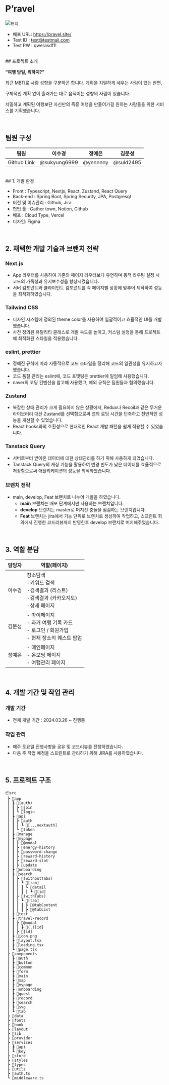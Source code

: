 # P’ravel

![표지](https://github.com/user-attachments/assets/12dcea26-e2ab-4853-8c87-93b3491b7905)


- 배포 URL: https://pravel.site/
- Test ID : [test@testmail.com](mailto:test@testmail.com)
- Test PW : qwerasdf1!
<br>
## 프로젝트 소개

**“여행 당일, 뭐하지?”**

최근 MBTI로 사람 성향을 구분하곤 합니다. 계획을 치밀하게 세우는 사람이 있는 반면,

구체적인 계획 없이 흘러가는 대로 움직이는 성향의 사람이 있습니다.

치밀하고 계획된 여행보단 자신만의 즉흥 여행을 만들어가길 원하는 사람들을 위한 서비스를 기획했습니다.

<br>

## 팀원 구성

| 팀원 | 이수경 | 정예은 | 김문성 |
| --- | --- | --- | --- |
| Github Link | @sukyung6999 | @yennnny | @suld2495 |
<br>
## 1. 개발 환경

- Front : Typescript, Nextjs, React, Zustand, React Query
- Back-end : Spring Boot, Spring Security, JPA, Postgresql
- 버전 및 이슈관리 : Github, Jira
- 협업 툴 : Gather town, Notion, Github
- 배포 : Cloud Type, Vercel
- 디자인: Figma

<br>

## 2. 채택한 개발 기술과 브랜치 전략

### Next.js

- App 라우터를 사용하여 기존의 페이지 라우터보다 유연하며 동적 라우팅 설정 시 코드의 가독성과 유지보수성을 향상시켰습니다.
- 서버 컴포넌트와 클라이언트 컴포넌트를 각 페이지별 상황에 맞추어 제작하여 성능을 최적화하였습니다.

### Tailwind CSS

- 디자인 시스템에 정의된 theme color를 사용하여 일괄적이고 효율적인 UI를 개발했습니다.
- 사전 정의된 유틸리티 클래스로 개발 속도를 높이고, 커스텀 설정을 통해 프로젝트에 최적화된 스타일을 적용했습니다.

### **eslint, prettier**

- 정해진 규칙에 따라 자동적으로 코드 스타일을 정리해 코드의 일관성을 유지하고자 했습니다.
- 코드 품질 관리는 eslint에, 코드 포맷팅은 prettier에 일임해 사용했습니다.
- naver의 코딩 컨벤션을 참고해 사용했고, 예외 규칙은 팀원들과 협의했습니다.

### Zustand

- 복잡한 상태 관리가 크게 필요하지 않은 상황에서, Redux나 Recoil과 같은 무거운 라이브러리 대신 Zustand를 선택함으로써 앱의 로딩 시간을 단축하고 전반적인 성능을 개선할 수 있었습니다.
- React hooks와의 호환성으로 현대적인 React 개발 패턴을 쉽게 적용할 수 있었습니다.

### Tanstack Query

- 서버로부터 받아온 데이터에 대한 상태관리를 하기 위해 사용하게 되었습니다.
- Tanstack Query의 캐싱 기능을 활용하여 변경 빈도가 낮은 데이터를 효율적으로 저장함으로써 애플리케이션의 성능을 최적화했습니다.

### 브랜치 전략

- main, develop, Feat 브랜치로 나누어 개발을 하였습니다.
    - **main** 브랜치는 배포 단계에서만 사용하는 브랜치입니다.
    - **develop** 브랜치는 master로 머지전 충돌을 점검하는 브랜치입니다.
    - **Feat** 브랜치는 jira에서 기능 단위로 브랜치로 생성하여 작업하고, 스프린트 회의에서 진행한 코드리뷰까지 반영한후 develop 브랜치로 머지해주었습니다.

<br>

## 3. 역할 분담
| 담당자 | 역할(페이지) |
| --- | --- |
| 이수경 | 장소탐색<br>-키워드 검색<br>-검색결과 (리스트)<br>-검색결과 (카카오지도)<br>-상세 페이지 |
| 김문성 | - 마이페이지<br>- 과거 여행 기록 카드 <br>- 로그인 / 회원가입<br>- 현재 장소의 퀘스트 팝업 |
| 정예은 | - 메인페이지<br>- 온보딩 페이지<br>- 여행관리 페이지 |

<br>

## 4. 개발 기간 및 작업 관리

### 개발 기간

- 전체 개발 기간 : 2024.03.26 ~ 진행중

### 작업 관리

- 매주 토요일 진행사항을 공유 및 코드리뷰를 진행하였습니다.
- 다음 주 작업 예정을 스프린트로 관리하기 위해 JIRA를 사용하였습니다.

<br>

## 5. 프로젝트 구조
```
📦src
 ┣ 📂app
 ┃ ┣ 📂(auth)
 ┃ ┃ ┣ 📂join
 ┃ ┃ ┗ 📂login
 ┃ ┣ 📂api
 ┃ ┃ ┣ 📂auth
 ┃ ┃ ┃ ┗ 📂[...nextauth]
 ┃ ┃ ┗ 📂token
 ┃ ┣ 📂manage
 ┃ ┣ 📂mypage
 ┃ ┃ ┣ 📂@modal
 ┃ ┃ ┣ 📂energy-history
 ┃ ┃ ┣ 📂password-change
 ┃ ┃ ┣ 📂reward-history
 ┃ ┃ ┣ 📂reward-slot
 ┃ ┃ ┣ 📂update
 ┃ ┣ 📂onboarding
 ┃ ┣ 📂search
 ┃ ┃ ┣ 📂(withoutTabs)
 ┃ ┃ ┃ ┗ 📂[tab]
 ┃ ┃ ┃ ┃ ┗ 📂detail
 ┃ ┃ ┃ ┃ ┃ ┗ 📂[id]
 ┃ ┃ ┣ 📂(withTabs)
 ┃ ┃ ┃ ┗ 📂[tab]
 ┃ ┃ ┃ ┃ ┣ 📂@tabContent
 ┃ ┃ ┃ ┃ ┣ 📂@tabList
 ┃ ┣ 📂test
 ┃ ┣ 📂travel-record
 ┃ ┃ ┣ 📂@modal
 ┃ ┃ ┃ ┣ 📂(.)[id]
 ┃ ┃ ┣ 📂[id]
 ┃ ┣ 📜icon.png
 ┃ ┣ 📜layout.tsx
 ┃ ┣ 📜loading.tsx
 ┃ ┗ 📜page.tsx
 ┣ 📂components
 ┃ ┣ 📂auth
 ┃ ┣ 📂button
 ┃ ┣ 📂common
 ┃ ┣ 📂form
 ┃ ┣ 📂main
 ┃ ┣ 📂map
 ┃ ┣ 📂mypage
 ┃ ┣ 📂onboarding
 ┃ ┣ 📂quest
 ┃ ┣ 📂record
 ┃ ┣ 📂search
 ┃ ┣ 📂svg
 ┃ ┗ 📂tab
 ┣ 📂data
 ┣ 📂fonts
 ┣ 📂hook
 ┣ 📂layout
 ┣ 📂lib
 ┣ 📂provider
 ┣ 📂services
 ┃ ┣ 📂api
 ┃ ┗ 📂key
 ┣ 📂store
 ┣ 📂styles
 ┣ 📂types
 ┣ 📂utils
 ┣ 📜auth.ts
 ┗ 📜middleware.ts
```
